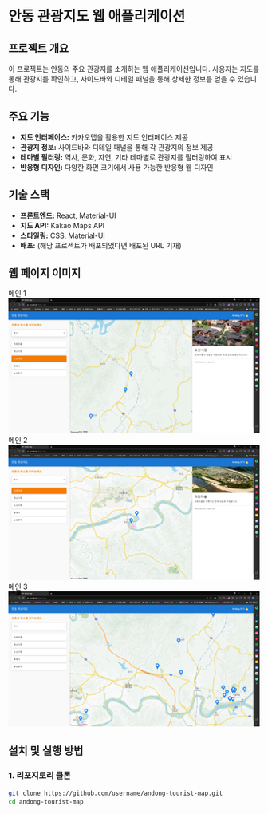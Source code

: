 # 안동 관광지도 웹 애플리케이션

## 프로젝트 개요

이 프로젝트는 안동의 주요 관광지를 소개하는 웹 애플리케이션입니다. 사용자는 지도를 통해 관광지를 확인하고, 사이드바와 디테일 패널을 통해 상세한 정보를 얻을 수 있습니다.

## 주요 기능

- **지도 인터페이스:** 카카오맵을 활용한 지도 인터페이스 제공
- **관광지 정보:** 사이드바와 디테일 패널을 통해 각 관광지의 정보 제공
- **테마별 필터링:** 역사, 문화, 자연, 기타 테마별로 관광지를 필터링하여 표시
- **반응형 디자인:** 다양한 화면 크기에서 사용 가능한 반응형 웹 디자인

## 기술 스택

- **프론트엔드:** React, Material-UI
- **지도 API:** Kakao Maps API
- **스타일링:** CSS, Material-UI
- **배포:** (해당 프로젝트가 배포되었다면 배포된 URL 기재)

## 웹 페이지 이미지
메인 1
![페이지 1](https://github.com/jyt6640/Andong-Tourist-Map/blob/master/resultimg/result1.png)
메인 2
![페이지 2](https://github.com/jyt6640/Andong-Tourist-Map/blob/master/resultimg/result2.png)
메인 3
![페이지 3](https://github.com/jyt6640/Andong-Tourist-Map/blob/master/resultimg/result3.png)
## 설치 및 실행 방법

### 1. 리포지토리 클론
```bash
git clone https://github.com/username/andong-tourist-map.git
cd andong-tourist-map
